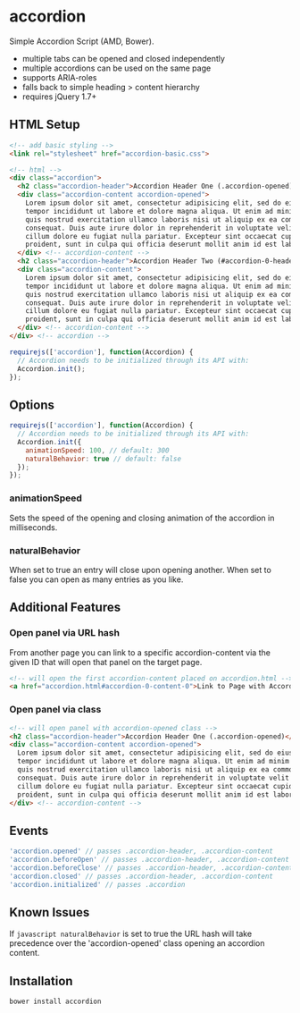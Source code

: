 # accordion

Simple Accordion Script (AMD, Bower).

* multiple tabs can be opened and closed independently
* multiple accordions can be used on the same page
* supports ARIA-roles
* falls back to simple heading > content hierarchy
* requires jQuery 1.7+

## HTML Setup

```html
<!-- add basic styling -->
<link rel="stylesheet" href="accordion-basic.css">

<!-- html -->
<div class="accordion">
  <h2 class="accordion-header">Accordion Header One (.accordion-opened)</h2>
  <div class="accordion-content accordion-opened">
    Lorem ipsum dolor sit amet, consectetur adipisicing elit, sed do eiusmod
    tempor incididunt ut labore et dolore magna aliqua. Ut enim ad minim veniam,
    quis nostrud exercitation ullamco laboris nisi ut aliquip ex ea commodo
    consequat. Duis aute irure dolor in reprehenderit in voluptate velit esse
    cillum dolore eu fugiat nulla pariatur. Excepteur sint occaecat cupidatat non
    proident, sunt in culpa qui officia deserunt mollit anim id est laborum.
  </div> <!-- accordion-content -->
  <h2 class="accordion-header">Accordion Header Two (#accordion-0-header-1)</h2>
  <div class="accordion-content">
    Lorem ipsum dolor sit amet, consectetur adipisicing elit, sed do eiusmod
    tempor incididunt ut labore et dolore magna aliqua. Ut enim ad minim veniam,
    quis nostrud exercitation ullamco laboris nisi ut aliquip ex ea commodo
    consequat. Duis aute irure dolor in reprehenderit in voluptate velit esse
    cillum dolore eu fugiat nulla pariatur. Excepteur sint occaecat cupidatat non
    proident, sunt in culpa qui officia deserunt mollit anim id est laborum.
  </div> <!-- accordion-content -->
</div> <!-- accordion -->
```

```javascript
requirejs(['accordion'], function(Accordion) {
  // Accordion needs to be initialized through its API with:
  Accordion.init();
});
```

## Options

```javascript
requirejs(['accordion'], function(Accordion) {
  // Accordion needs to be initialized through its API with:
  Accordion.init({
    animationSpeed: 100, // default: 300
    naturalBehavior: true // default: false
  });
});
```

### animationSpeed

Sets the speed of the opening and closing animation of the accordion in milliseconds.

### naturalBehavior

When set to true an entry will close upon opening another. When set to false you can open as many entries as you like.

## Additional Features

### Open panel via URL hash

From another page you can link to a specific accordion-content via the given ID that will open that panel on the target page.

```html
<!-- will open the first accordion-content placed on accordion.html -->
<a href="accordion.html#accordion-0-content-0">Link to Page with Accordion</a>
```

### Open panel via class

```html
<!-- will open panel with accordion-opened class -->
<h2 class="accordion-header">Accordion Header One (.accordion-opened)</h2>
<div class="accordion-content accordion-opened">
  Lorem ipsum dolor sit amet, consectetur adipisicing elit, sed do eiusmod
  tempor incididunt ut labore et dolore magna aliqua. Ut enim ad minim veniam,
  quis nostrud exercitation ullamco laboris nisi ut aliquip ex ea commodo
  consequat. Duis aute irure dolor in reprehenderit in voluptate velit esse
  cillum dolore eu fugiat nulla pariatur. Excepteur sint occaecat cupidatat non
  proident, sunt in culpa qui officia deserunt mollit anim id est laborum.
</div> <!-- accordion-content -->
```

## Events

```javascript
'accordion.opened' // passes .accordion-header, .accordion-content
'accordion.beforeOpen' // passes .accordion-header, .accordion-content
'accordion.beforeClose' // passes .accordion-header, .accordion-content
'accordion.closed' // passes .accordion-header, .accordion-content
'accordion.initialized' // passes .accordion
```

## Known Issues

If ```javascript naturalBehavior``` is set to true the URL hash will take precedence over the 'accordion-opened' class opening an accordion content.

## Installation

```shell
bower install accordion
```
